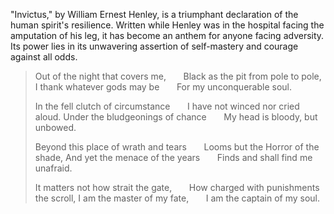 "Invictus," by William Ernest Henley, is a triumphant declaration of the human spirit's resilience. Written while Henley was in the hospital facing the amputation of his leg, it has become an anthem for anyone facing adversity. Its power lies in its unwavering assertion of self-mastery and courage against all odds.

> Out of the night that covers me,
> &nbsp;&nbsp;&nbsp;&nbsp;&nbsp;&nbsp;Black as the pit from pole to pole,
> I thank whatever gods may be
> &nbsp;&nbsp;&nbsp;&nbsp;&nbsp;&nbsp;For my unconquerable soul.
> 
> In the fell clutch of circumstance
> &nbsp;&nbsp;&nbsp;&nbsp;&nbsp;&nbsp;I have not winced nor cried aloud.
> Under the bludgeonings of chance
> &nbsp;&nbsp;&nbsp;&nbsp;&nbsp;&nbsp;My head is bloody, but unbowed.
> 
> Beyond this place of wrath and tears
> &nbsp;&nbsp;&nbsp;&nbsp;&nbsp;&nbsp;Looms but the Horror of the shade,
> And yet the menace of the years
> &nbsp;&nbsp;&nbsp;&nbsp;&nbsp;&nbsp;Finds and shall find me unafraid.
> 
> It matters not how strait the gate,
> &nbsp;&nbsp;&nbsp;&nbsp;&nbsp;&nbsp;How charged with punishments the scroll,
> I am the master of my fate,
> &nbsp;&nbsp;&nbsp;&nbsp;&nbsp;&nbsp;I am the captain of my soul.
